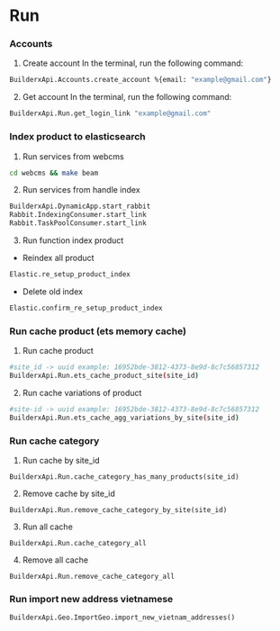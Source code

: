 # Run

### Accounts

1. Create account In the terminal, run the following command:

```bash
BuilderxApi.Accounts.create_account %{email: "example@gmail.com"}
```

2. Get account In the terminal, run the following command:

```bash
BuilderxApi.Run.get_login_link "example@gmail.com"
```

### Index product to elasticsearch

1. Run services from webcms

```bash
cd webcms && make beam
```

2. Run services from handle index

```bash
BuilderxApi.DynamicApp.start_rabbit
Rabbit.IndexingConsumer.start_link
Rabbit.TaskPoolConsumer.start_link
```

3. Run function index product

* Reindex all product

```bash
Elastic.re_setup_product_index
```

* Delete old index

```bash
Elastic.confirm_re_setup_product_index
```

### Run cache product (ets memory cache)

1. Run cache product

```bash
#site_id -> uuid example: 16952bde-3812-4373-8e9d-8c7c56857312
BuilderxApi.Run.ets_cache_product_site(site_id)
```

2. Run cache variations of product

```bash
#site-id -> uuid example: 16952bde-3812-4373-8e9d-8c7c56857312
BuilderxApi.Run.ets_cache_agg_variations_by_site(site_id)
```

### Run cache category

1. Run cache by site\_id

```
BuilderxApi.Run.cache_category_has_many_products(site_id)
```

2. Remove cache by site\_id

```
BuilderxApi.Run.remove_cache_category_by_site(site_id)
```

3. Run all cache&#x20;

```
BuilderxApi.Run.cache_category_all
```

4. Remove all cache

```
BuilderxApi.Run.remove_cache_category_all
```

### Run import new address vietnamese

```
BuilderxApi.Geo.ImportGeo.import_new_vietnam_addresses()
```
